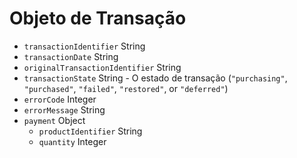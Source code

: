 # Objeto de Transação

* `transactionIdentifier` String
* `transactionDate` String
* `originalTransactionIdentifier` String
* `transactionState` String - O estado de transação (`"purchasing"`, `"purchased"`, `"failed"`, `"restored"`, or `"deferred"`)
* `errorCode` Integer
* `errorMessage` String
* `payment` Object 
  * `productIdentifier` String
  * `quantity` Integer